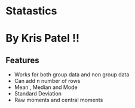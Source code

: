 # Statastics

# By Kris Patel !!

## Features

- Works for both group data and non group data
- Can add n number of rows
- Mean , Median and Mode
- Standard Deviation
- Raw moments and central moments
